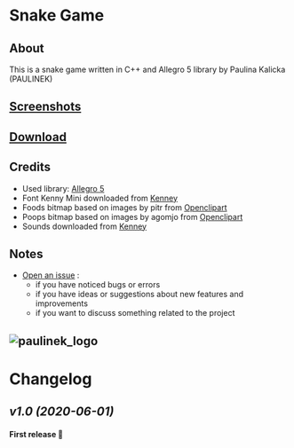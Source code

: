 ﻿# Snake Game

## About

This is a snake game written in C++ and Allegro 5 library by Paulina Kalicka (PAULINEK)

## [Screenshots](SCREENSHOTS.md)

## [Download](https://github.com/Paulinek-13/Snake-Game/releases)

## Credits

- Used library: [Allegro 5](https://liballeg.org/)
- Font Kenny Mini downloaded from [Kenney](https://kenney.nl/)
- Foods bitmap based on images by pitr from [Openclipart](https://openclipart.org/)
- Poops bitmap based on images by agomjo from [Openclipart](https://openclipart.org/)
- Sounds downloaded from [Kenney](https://kenney.nl/)

## Notes

* [Open an issue](https://github.com/Paulinek-13/Snake-Game/issues) :
  - if you have noticed bugs or errors
  - if you have ideas or suggestions about new features and improvements
  - if you want to discuss something related to the project

## ![paulinek_logo](https://raw.githubusercontent.com/Paulinek-13/Paulinek-13.github.io/master/PAULINEK.ico)

# Changelog

## _v1.0_ *(2020-06-01)* 

#### First release 👏